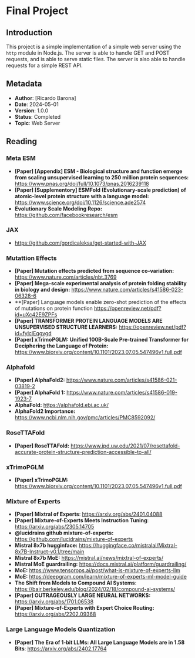 # Final Project

## Introduction

This project is a simple implementation of a simple web server using the `http` module in Node.js. The server is able to handle GET and POST requests, and is able to serve static files. The server is also able to handle requests for a simple REST API.

## Metadata

- **Author**: [Ricardo Barona]
- **Date**: 2024-05-01
- **Version**: 1.0.0
- **Status**: Completed
- **Topic**: Web Server

## Reading

### Meta ESM

- **[Paper] [Appendix] ESM - Biological structure and function emerge from scaling unsupervised learning to 250 million protein sequences:** <https://www.pnas.org/doi/full/10.1073/pnas.2016239118>
- **[Paper] [Supplementory] ESMFold (Evolutionary-scale prediction) of atomic-level protein structure with a language model:** <https://www.science.org/doi/10.1126/science.ade2574>
- **Evolutionary Scale Modeling Repo:** <https://github.com/facebookresearch/esm>

### JAX
- <https://github.com/gordicaleksa/get-started-with-JAX>

### Mutattion Effects

- **[Paper] Mutation effects predicted from sequence co-variation:** <https://www.nature.com/articles/nbt.3769>
- **[Paper] Mega-scale experimental analysis of protein folding stability in biology and design:** <https://www.nature.com/articles/s41586-023-06328-6>
- **[Paper] Language models enable zero-shot prediction of the effects of mutations on protein function
  <https://openreview.net/pdf?id=uXc42E9ZPFs>
- **[Paper] TRANSFORMER PROTEIN LANGUAGE MODELS ARE UNSUPERVISED STRUCTURE LEARNERS:** <https://openreview.net/pdf?id=fylclEqgvgd>
- **[Paper] xTrimoPGLM: Unified 100B-Scale Pre-trained Transformer for Deciphering the Language of Protein:** <https://www.biorxiv.org/content/10.1101/2023.07.05.547496v1.full.pdf>

### Alphafold

- **[Paper] AlphaFold2:** <https://www.nature.com/articles/s41586-021-03819-2>
- **[Paper] AlphaFold 1:** <https://www.nature.com/articles/s41586-019-1923-7>
- **AlphaFold:** <https://alphafold.ebi.ac.uk/>
- **AlphaFold2 Importance:** <https://www.ncbi.nlm.nih.gov/pmc/articles/PMC8592092/>

### RoseTTAFold

- **[Paper] RoseTTAFold:** <https://www.ipd.uw.edu/2021/07/rosettafold-accurate-protein-structure-prediction-accessible-to-all/>

### xTrimoPGLM

- **[Paper] xTrimoPGLM:** <https://www.biorxiv.org/content/10.1101/2023.07.05.547496v1.full.pdf>

### Mixture of Experts

- **[Paper] Mixtral of Experts**: <https://arxiv.org/abs/2401.04088>
- **[Paper] Mixture-of-Experts Meets Instruction Tuning**: <https://arxiv.org/abs/2305.14705>
- **@lucidrains github mixture-of-experts:** <https://github.com/lucidrains/mixture-of-experts>
- **Mistral 8x7b hugginface:** <https://huggingface.co/mistralai/Mixtral-8x7B-Instruct-v0.1/tree/main>
- **Mistral 8x7b MoE:** <https://mistral.ai/news/mixtral-of-experts/>
- **Mistral MoE guardrailing:** <https://docs.mistral.ai/platform/guardrailing/>
- **MoE:** <https://www.tensorops.ai/post/what-is-mixture-of-experts-llm>
- **MoE:** <https://deepgram.com/learn/mixture-of-experts-ml-model-guide>
- **The Shift from Models to Compound AI Systems**: <https://bair.berkeley.edu/blog/2024/02/18/compound-ai-systems/>
- **[Paper] OUTRAGEOUSLY LARGE NEURAL NETWORKS:** <https://arxiv.org/abs/1701.06538>
- **[Paper] Mixture-of-Experts with Expert Choice Routing:** <https://arxiv.org/abs/2202.09368>

### Large Language Models Quantization

- **[Paper] The Era of 1-bit LLMs: All Large Language Models are in 1.58 Bits**: <https://arxiv.org/abs/2402.17764>
